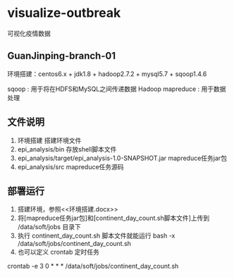 # visualize-outbreak
可视化疫情数据

## GuanJinping-branch-01
环境搭建：centos6.x + jdk1.8 + hadoop2.7.2 + mysql5.7 + sqoop1.4.6

sqoop : 用于将在HDFS和MySQL之间传递数据
Hadoop mapreduce : 用于数据处理

## 文件说明
1. 环境搭建												搭建环境文件
2. epi_analysis/bin										存放shell脚本文件
3. epi_analysis/target/epi_analysis-1.0-SNAPSHOT.jar	mapreduce任务jar包
4. epi_analysis/src										mapreduce任务源码

## 部署运行
1. 搭建环境，参照<<环境搭建.docx>>
2. 将[mapreduce任务jar包]和[continent_day_count.sh脚本文件]上传到 /data/soft/jobs 目录下
3. 执行 continent_day_count.sh 脚本文件就能运行
	bash -x /data/soft/jobs/continent_day_count.sh
4. 也可以定义 crontab 定时任务
	
  crontab -e
  3 0 * * * /data/soft/jobs/continent_day_count.sh




